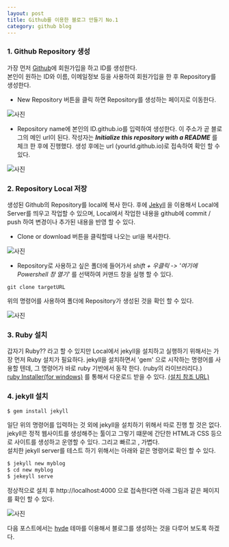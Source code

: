 ```yaml
---
layout: post
title: Github를 이용한 블로그 만들기 No.1
category: github blog
---
```


### 1. Github Repository 생성

가장 먼저  [Github](https://github.com/)에 회원가입을 하고 ID를 생성한다.  
본인이 원하는 ID와 이름, 이메일정보 등을 사용하여 회원가입을 한 후 Repository를 생성한다.   



* New Repository 버튼을 클릭 하면 Repository를 생성하는 페이지로 이동한다.   

![사진](https://bearshub.github.io/assets/img/github/github_blog_1.png)  

  



* Repository name에 본인의 ID.github.io를 입력하여 생성한다.  이  주소가 곧  블로그의  메인 url이 된다. 작성자는  ***Initialize this repository with a README*** 를 체크 한 후에 진행했다.  생성 후에는 url (yourId.github.io)로 접속하여 확인 할 수 있다.   

![사진](https://bearshub.github.io/assets/img/github/github_blog_2.png)  



### 2. Repository Local 저장

생성된 Github의 Repository를 local에 복사 한다. 후에 [Jekyll](https://jekyllrb.com/) 을 이용해서 Local에 Server를 띄우고 작업할 수 있으며, Local에서 작업한 내용을 github에 commit / push 하여 변경이나 추가된 내용을 반영 할 수 있다.   



* Clone or download 버튼을 클릭할때 나오는 url을 복사한다. 

![사진](https://bearshub.github.io/assets/img/github/github_blog_3.png)  




* Repository로 사용하고 싶은 폴더에 들어가서 *shift + 우클릭 ->  '여기에 Powershell 창 열기'* 를 선택하여 커맨드 창을 실행 할 수 있다.   

```github
git clone targetURL
```
위의 명령어를 사용하여 폴더에 Repository가 생성된 것을 확인 할 수 있다. 

![사진](https://bearshub.github.io/assets/img/github/github_blog_5.png)  



### 3. Ruby 설치 

갑자기 Ruby?? 라고 할 수 있지만 Local에서 jekyll을 설치하고 실행하기 위해서는 가장 먼저 Ruby 설치가 필요하다.  jekyll을 설치하면서 'gem' 으로 시작하는 명령어를 사용할 텐데,  그 명령어가 바로 ruby 기반에서 동작 한다.  (ruby의 라이브러리다.)  
[ruby Installer(for windows)](https://rubyinstaller.org/downloads/ ) 를 통해서 다운로드 받을 수 있다.  [(설치 참조 URL)](https://itbellstone.tistory.com/43)  



### 4. jekyll 설치

```ruby
$ gem install jekyll
```

일단 위의 명령어를 입력하는 것 외에 jekyll을 설치하기 위해서 따로 진행 할 것은 없다. jekyll은 정적 웹사이트를 생성해주는 툴이고 그렇기 떄문에 간단한 HTML과 CSS 등으로 사이트를 생성하고 운영할 수 있다. 그리고 빠르고 , 가볍다.   
설치한 jekyll server를 테스트 하기 위해서는  아래와 같은 명령어로 확인 할 수 있다. 



```ruby
$ jekyll new myblog
$ cd new myblog
$ jekeyll serve
```



정상적으로 설치 후  http://localhost:4000 으로 접속한다면 아래 그림과 같은 페이지를 확인 할 수 있다. 

![사진](https://bearshub.github.io/assets/img/github/github_blog_4.png)



다음 포스트에서는 [hyde](https://github.com/poole/hyde) 테마를 이용해서 블로그를 생성하는 것을 다루어 보도록 하겠다. 




















































































